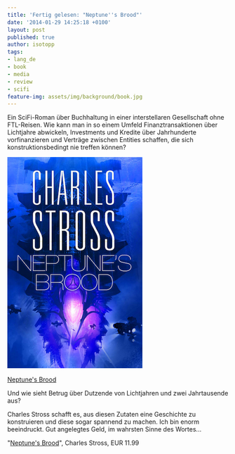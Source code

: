 ```yaml
---
title: 'Fertig gelesen: "Neptune''s Brood"'
date: '2014-01-29 14:25:18 +0100'
layout: post
published: true
author: isotopp
tags:
- lang_de
- book
- media
- review
- scifi
feature-img: assets/img/background/book.jpg
---
```

Ein SciFi-Roman über Buchhaltung in einer interstellaren Gesellschaft ohne FTL-Reisen. Wie kann man in so einem Umfeld Finanztransaktionen über Lichtjahre abwickeln, Investments und Kredite über Jahrhunderte vorfinanzieren und Verträge zwischen Entities schaffen, die sich konstruktionsbedingt nie treffen können?

[![](/uploads/2014/01/neptunes-brood.png)](http://www.amazon.de/Neptunes-Brood-Charles-Stross-ebook/dp/B009SQ01BA)

[Neptune's Brood](http://www.amazon.de/Neptunes-Brood-Charles-Stross-ebook/dp/B009SQ01BA)

Und wie sieht Betrug über Dutzende von Lichtjahren und zwei Jahrtausende aus?

Charles Stross schafft es, aus diesen Zutaten eine Geschichte zu konstruieren und diese sogar spannend zu machen. Ich bin enorm beeindruckt. Gut angelegtes Geld, im wahrsten Sinne des Wortes...

"[Neptune's Brood](http://www.amazon.de/Neptunes-Brood-Charles-Stross-ebook/dp/B009SQ01BA)", Charles Stross, EUR 11.99
